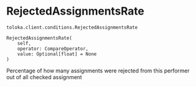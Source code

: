 # RejectedAssignmentsRate
`toloka.client.conditions.RejectedAssignmentsRate`

```
RejectedAssignmentsRate(
    self,
    operator: CompareOperator,
    value: Optional[float] = None
)
```

Percentage of how many assignments were rejected from this performer out of all checked assignment

